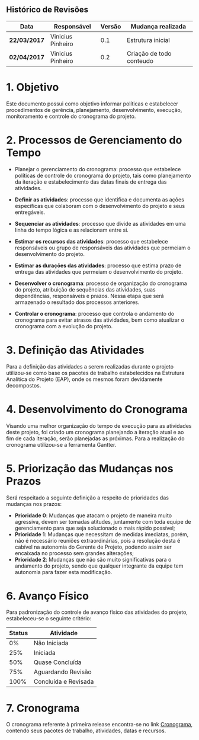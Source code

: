 ## Histórico de Revisões

| Data       | Responsável          |Versão   | Mudança realizada                            |
|------------|----------------------|---|--------------------------------------------------- |
|**22/03/2017**| Vinicius Pinheiro    | 0.1  | Estrutura inicial |
|**02/04/2017**| Vinicius Pinheiro      | 0.2     | Criação de todo conteudo     |

# 1. Objetivo
Este documento possui como objetivo informar políticas e estabelecer procedimentos de gerência, planejamento, desenvolvimento, execução, monitoramento e controle do cronograma do projeto.

# 2. Processos de Gerenciamento do Tempo
* Planejar o gerenciamento do cronograma: processo que estabelece políticas de controle do cronograma do projeto, tais como planejamento da iteração e estabelecimento das datas finais de entrega das atividades.

* __Definir as atividades__: processo que identifica e documenta as ações específicas que colaboram com o desenvolvimento do projeto e seus entregáveis.

* __Sequenciar as atividades__: processo que divide as atividades em uma linha do tempo lógica e as relacionam entre si.

* __Estimar os recursos das atividades__: processo que estabelece responsáveis ou grupo de responsáveis das atividades que permeiam o desenvolvimento do projeto.

* __Estimar as durações das atividades__: processo que estima prazo de entrega das atividades que permeiam o desenvolvimento do projeto.

* __Desenvolver o cronograma__: processo de organização do cronograma do projeto, atribuição de sequências das atividades, suas dependências, responsáveis e prazos. Nessa etapa que será armazenado o resultado dos processos anteriores.

* __Controlar o cronograma__: processo que controla o andamento do cronograma para evitar atrasos das atividades, bem como atualizar o cronograma com a evolução do projeto.

# 3. Definição das Atividades
Para a definição das atividades a serem realizadas durante o projeto utilizou-se como base os pacotes de trabalho estabelecidos na Estrutura Analítica do Projeto (EAP), onde os mesmos foram devidamente decompostos.

# 4. Desenvolvimento do Cronograma
Visando uma melhor organização do tempo de execução para as atividades deste projeto, foi criado um cronograma planejando a iteração atual e ao fim de cada iteração, serão planejadas as próximas. Para a realização do cronograma utilizou-se a ferramenta Gantter.

# 5. Priorização das Mudanças nos Prazos
Será respeitado a seguinte definição a respeito de prioridades das mudanças nos prazos:
* **Prioridade 0**: Mudanças que atacam o projeto de maneira muito agressiva, devem ser tomadas atitudes, juntamente com toda equipe de gerenciamento para que seja solucionado o mais rápido possível;
* **Prioridade 1**: Mudanças que necessitam de medidas imediatas, porém, não é necessário reuniões extraordinárias, pois a resolução desta é cabível na autonomia do Gerente de Projeto, podendo assim ser encaixada no processo sem grandes alterações;
* **Prioridade 2**: Mudanças que não são muito significativas para o andamento do projeto, sendo que qualquer integrante da equipe tem autonomia para fazer esta modificação.

# 6. Avanço Físico
Para padronização do controle de avanço físico das atividades do projeto, estabeleceu-se o seguinte critério:

|Status| Atividade   |
|------|-------------|
|0%    | Não Iniciada|
|25%   | Iniciada    |
|50%   | Quase Concluída|
|75%   |Aguardando Revisão|
|100%  |Concluída e Revisada|

# 7. Cronograma
O cronograma referente à primeira release encontra-se no link [Cronograma](https://drive.google.com/open?id=0B58HDMTxb-8qZ1VvbWxHQjNIdG8), contendo seus pacotes de trabalho, atividades, datas e recursos.
